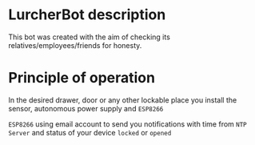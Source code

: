 # LurcherBot description
This bot was created with the aim of checking its relatives/employees/friends for honesty.

# Principle of operation

In the desired drawer, door or any other lockable place you install the sensor, autonomous power supply and `ESP8266`

`ESP8266` using email account to send you notifications with time from `NTP Server` and status of your device `locked` or `opened`


